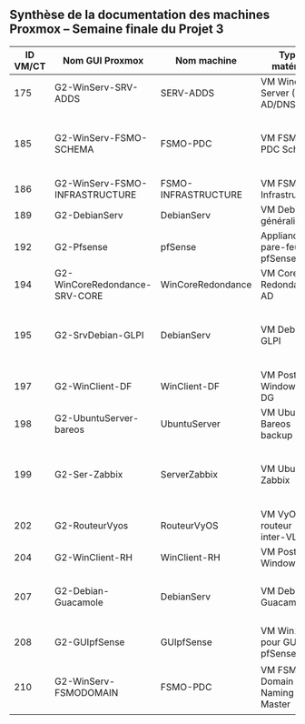 ## Synthèse de la documentation des machines Proxmox – Semaine finale du Projet 3

| ID VM/CT | Nom GUI Proxmox                | Nom machine         | Type matériel                  | Statut doc d'installation                                                     | Statut doc d'utilisation                                                   |
| -------- | ------------------------------ | ------------------- | ------------------------------ | ----------------------------------------------------------------------------- | -------------------------------------------------------------------------- |
| 175      | G2-WinServ-SRV-ADDS            | SERV-ADDS           | VM Windows Server (SRV AD/DNS) | ✅ À jour – [Doc install](/docs/install/SRV-ADDS.md)                         | ✅ À jour – [Doc usage](/docs/usage/SRV-ADDS.md)                          |
| 185      | G2-WinServ-FSMO-SCHEMA         | FSMO-PDC            | VM FSMO PDC Schema             | ✅ À jour – [Doc install](/docs/install/FSMO-SCHEMA.md)                      | 🟡 Utilisable – [Doc usage](/docs/usage/FSMO-SCHEMA.md) (MAJ 2024-10-10) |
| 186      | G2-WinServ-FSMO-INFRASTRUCTURE | FSMO-INFRASTRUCTURE | VM FSMO Infrastructure         | [Doc install](/docs/install/FSMO-INFRASTRUCTURE.md)                                  | [Doc usage](/docs/usage/FSMO-INFRASTRUCTURE.md)                   |
| 189      | G2-DebianServ                  | DebianServ          | VM Debian généraliste          | ✅ À jour – [Doc install](/docs/install/DebianServ.md)                       | ✅ À jour – [Doc usage](/docs/usage/DebianServ.md)                        |
| 192      | G2-Pfsense                     | pfSense             | Appliance pare-feu pfSense     | ✅ À jour – [Doc install](/docs/install/pfSense.md)                          | ✅ À jour – [Doc usage](/docs/usage/pfSense.md)                           |
| 194      | G2-WinCoreRedondance-SRV-CORE  | WinCoreRedondance   | VM Core Redondance AD          | [Doc install](/docs/install/SRV-CORE.md)                               | [Doc usage](/docs/usage/SRV-CORE.md)                               |
| 195      | G2-SrvDebian-GLPI              | DebianServ          | VM Debian GLPI                 | ✅ À jour – [Doc install](/docs/install/GLPI.md)                             | 🟡 Utilisable – [Doc usage](/docs/usage/GLPI.md) (MAJ 2025-04-15)        |
| 197      | G2-WinClient-DF                | WinClient-DF        | VM Poste Windows 10 DG         | ✅ À jour – [Doc install](/docs/install/WinClient-DF.md)                     | ✅ À jour – [Doc usage](/docs/usage/WinClient-DF.md)                      |
| 198      | G2-UbuntuServer-bareos         | UbuntuServer        | VM Ubuntu – Bareos backup      | ✅ À jour – [Doc install](/docs/install/Bareos.md)                           | ✅ À jour – [Doc usage](/docs/usage/Bareos.md)                            |
| 199      | G2-Ser-Zabbix                  | ServerZabbix        | VM Ubuntu – Zabbix             | 🟡 Utilisable – [Doc install](/docs/install/Zabbix.md) (MAJ 2025-06-12)     | 🟡 Utilisable – [Doc usage](/docs/usage/Zabbix.md) (MAJ 2025-06-12)      |
| 202      | G2-RouteurVyos                 | RouteurVyOS         | VM VyOS – routeur inter-VLAN   | ✅ À jour – [Doc install](/docs/install/VyOS.md)                             | ✅ À jour – [Doc usage](/docs/usage/VyOS.md)                              |
| 204      | G2-WinClient-RH                | WinClient-RH        | VM Poste RH Windows 10         | ✅ À jour – [Doc install](/docs/install/WinClient-RH.md)                     | ✅ À jour – [Doc usage](/docs/usage/WinClient-RH.md)                      |
| 207      | G2-Debian-Guacamole            | DebianServ          | VM Debian Guacamole            | 🟡 Utilisable – [Doc install](/docs/install/Guacamole.md) (MAJ 2025-05-07)  | [Doc usage](/docs/usage/Guacamole.md)                  |
| 208      | G2-GUIpfSense                  | GUIpfSense        | VM Win10 pour GUI pfSense      | [Doc install](/docs/install/GUIpfSense.md)                                 | [Doc usage](/docs/usage/GUIpfSense.md)                                  |
| 210      | G2-WinServ-FSMODOMAIN          | FSMO-PDC            | VM FSMO Domain Naming Master   | 🟡 Utilisable – [Doc install](/docs/install/FSMODOMAIN.md) (MAJ 2025-02-20) | [Doc usage](/docs/usage/FSMODOMAIN.md)                                 |

